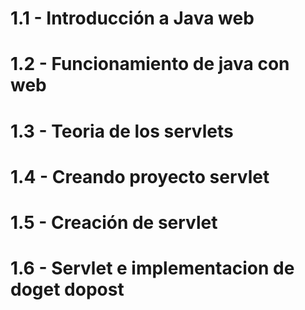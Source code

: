 # 1.1 - Introducción a Java web


# 1.2 - Funcionamiento de java con web


# 1.3 - Teoria de los servlets


# 1.4 - Creando proyecto servlet


# 1.5 - Creación de servlet


# 1.6 - Servlet e implementacion de doget dopost



